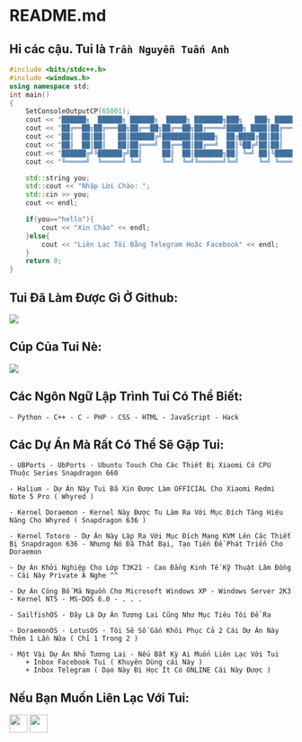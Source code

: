 # README.md
## Hi các cậu. Tui là ```Trần Nguyễn Tuấn Anh```
```C++
#include <bits/stdc++.h>
#include <windows.h>
using namespace std;
int main()
{
    SetConsoleOutputCP(65001);
    cout << "██████╗  ██████╗ ██████╗  █████╗ ███████╗███╗   ███╗ ██████╗ ███╗   ██╗" << endl;
    cout << "██╔══██╗██╔═══██╗██╔══██╗██╔══██╗██╔════╝████╗ ████║██╔═══██╗████╗  ██║" << endl;
    cout << "██║  ██║██║   ██║██████╔╝███████║█████╗  ██╔████╔██║██║   ██║██╔██╗ ██║" << endl;
    cout << "██║  ██║██║   ██║██╔═══╝ ██╔══██║██╔══╝  ██║╚██╔╝██║██║   ██║██║╚██╗██║" << endl;
    cout << "██████╔╝╚██████╔╝██║     ██║  ██║███████╗██║ ╚═╝ ██║╚██████╔╝██║ ╚████║" << endl;
    cout << "╚═════╝  ╚═════╝ ╚═╝     ╚═╝  ╚═╝╚══════╝╚═╝     ╚═╝ ╚═════╝ ╚═╝  ╚═══╝" << endl;

    std::string you;
    std::cout << "Nhập Lời Chào: ";
    std::cin >> you;
    cout << endl;

    if(you=="hello"){
        cout << "Xin Chào" << endl;
    }else{
        cout << "Liên Lạc Tôi Bằng Telegram Hoặc Facebook" << endl;
    }
    return 0;
}
```
## Tui Đã Làm Được Gì Ở Github:
[![](https://github-readme-stats.vercel.app/api?username=dopaemon&show_icons=true&include_all_commits=true&theme=tokyonight)](https://github.com/dopaemon)

## Cúp Của Tui Nè:
[![](https://github-profile-trophy.vercel.app/?username=dopaemon&theme=nord&column=7)](https://github.com/ryo-ma/github-profile-trophy)

## Các Ngôn Ngữ Lập Trình Tui Có Thể Biết:
```Language
- Python - C++ - C - PHP - CSS - HTML - JavaScript - Hack
```

## Các Dự Án Mà Rất Có Thể Sẽ Gặp Tui:
```Project
- UBPorts - UbPorts - Ubuntu Touch Cho Các Thiết Bị Xiaomi Có CPU Thuộc Series Snapdragon 660

- Halium - Dự Án Này Tui Đã Xin Được Làm OFFICIAL Cho Xiaomi Redmi Note 5 Pro ( Whyred )
 
- Kernel Doraemon - Kernel Này Được Tu Làm Ra Với Mục Đích Tăng Hiệu Năng Cho Whyred ( Snapdragon 636 )

- Kernel Totoro - Dự Án Này Lập Ra Với Mục Đích Mang KVM Lên Các Thiết Bị Snapdragon 636 - Nhưng Nó Đã Thất Bại, Tạo Tiền Đề Phát Triển Cho Doraemon

- Dự Án Khởi Nghiệp Cho Lớp T3K21 - Cao Đẳng Kinh Tế Kỹ Thuật Lâm Đồng - Cái Này Private À Nghe ^^

- Dự Án Công Bố Mã Nguồn Cho Microsoft Windows XP - Windows Server 2K3 - Kernel NT5 - MS-DOS 6.0 - . . .

- SailfishOS - Đây Là Dự Án Tương Lai Cũng Như Mục Tiêu Tôi Đề Ra

- DoraemonOS - LotusOS - Tôi Sẽ Số Gắn Khôi Phục Cả 2 Cái Dự Án Này Thêm 1 Lần Nữa ( Chỉ 1 Trong 2 )

- Một Vài Dự Án Nhỏ Tương Lai - Nếu Bất Kỳ Ai Muốn Liên Lạc Với Tui
    + Inbox Facebook Tui ( Khuyên Dùng cái Này )
    + Inbox Telegram ( Dạo Này Đi Học Ít Có ONLINE Cái Này Được )
```

## Nếu Bạn Muốn Liên Lạc Với Tui:
[<img src="https://www.vectorlogo.zone/logos/telegram/telegram-tile.svg" width="32">](http://t.me/kernelpanix)
[<img src="https://www.vectorlogo.zone/logos/facebook/facebook-official.svg" width="32">](https://www.facebook.com/KernelPanix)
